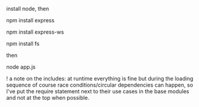 install node, then 

npm install express

npm install express-ws

npm install fs

then 

node app.js



! a note on the includes: at runtime everything is fine but during the loading sequence of course race conditions/circular dependencies can happen, so I've put the require statement next to their use cases in the base modules and not at the top when possible.